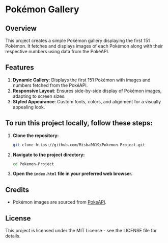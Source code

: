 # Pokémon Gallery
## Overview
This project creates a simple Pokémon gallery displaying the first 151 Pokémon. It fetches and displays images of each Pokémon along with their respective numbers using data from the PokéAPI.

## Features
1. **Dynamic Gallery**: Displays the first 151 Pokémon with images and numbers fetched from the PokéAPI.
2. **Responsive Layout**: Ensures side-by-side display of Pokémon images, adapting to screen sizes.
3. **Styled Appearance**: Custom fonts, colors, and alignment for a visually appealing look.

## To run this project locally, follow these steps:
1. **Clone the repository:**
    ```bash
    git clone https://github.com/Misba0019/Pokemon-Project.git
    ```

2. **Navigate to the project directory:**
    ```bash
    cd Pokemon-Project
    ```

3. **Open the `index.html` file in your preferred web browser.**

## Credits
- Pokémon images are sourced from [PokeAPI](https://github.com/PokeAPI/sprites).

## License
This project is licensed under the MIT License - see the LICENSE file for details.
